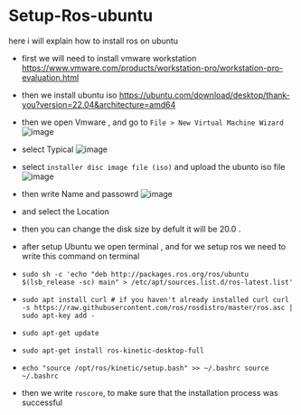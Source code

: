 # Setup-Ros-ubuntu
here i will explain how to install ros on ubuntu

- first we will need to install vmware workstation https://www.vmware.com/products/workstation-pro/workstation-pro-evaluation.html

- then we install ubuntu iso https://ubuntu.com/download/desktop/thank-you?version=22.04&architecture=amd64

- then we open Vmware , and go to `File > New Virtual Machine Wizard ` 
![image](https://user-images.githubusercontent.com/87250282/179124607-6cc06f2b-7e6e-4441-8433-65c4c46983d6.png)

- select Typical 
![image](https://user-images.githubusercontent.com/87250282/179124708-0162c196-24dc-421c-a74b-1e1f04b86596.png)

- select `installer disc image file (iso)` and upload the ubunto iso file 
![image](https://user-images.githubusercontent.com/87250282/179124737-7c08880d-d61d-48a6-8e45-2d0410bfabe6.png)


- then write Name and passowrd 
![image](https://user-images.githubusercontent.com/87250282/179124877-1c700f7a-5fe6-4022-8ad8-910e3ca315a9.png)


- and select the Location 


- then you can change the disk size by defult it will be 20.0 .


- after setup Ubuntu we open terminal , and for we setup ros we need to write this command on terminal

- `sudo sh -c 'echo "deb http://packages.ros.org/ros/ubuntu $(lsb_release -sc) main" > /etc/apt/sources.list.d/ros-latest.list'`

- `sudo apt install curl # if you haven't already installed curl
curl -s https://raw.githubusercontent.com/ros/rosdistro/master/ros.asc | sudo apt-key add -`

- `sudo apt-get update`

- `sudo apt-get install ros-kinetic-desktop-full`

- `echo "source /opt/ros/kinetic/setup.bash" >> ~/.bashrc
source ~/.bashrc`

- then we write `roscore`, to make sure that the installation process was successful
